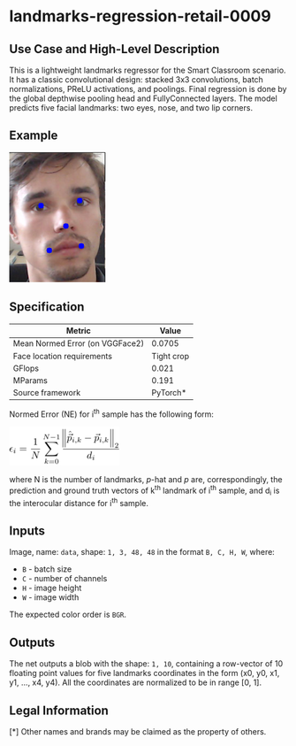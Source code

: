 # landmarks-regression-retail-0009

## Use Case and High-Level Description

This is a lightweight landmarks regressor for the Smart Classroom scenario. It has a classic convolutional design: stacked 3x3 convolutions, batch normalizations, PReLU activations, and poolings. Final regression is done by the global depthwise pooling head and FullyConnected layers. The model predicts five facial landmarks: two eyes, nose, and two lip corners.

## Example

![](./assets/landmarks-regression-retail-0009.png)

## Specification

| Metric                          | Value                                     |
|---------------------------------|-------------------------------------------|
| Mean Normed Error (on VGGFace2) | 0.0705                                    |
| Face location requirements      | Tight crop                                |
| GFlops                          | 0.021                                     |
| MParams                         | 0.191                                     |
| Source framework                | PyTorch\*                                 |

Normed Error (NE) for i<sup>th</sup> sample has the following form:

![](./assets/normed_error.png)

where N is the number of landmarks, _p_-hat and _p_ are, correspondingly, the prediction and ground truth vectors of k<sup>th</sup> landmark of i<sup>th</sup> sample, and d<sub>i</sub> is the interocular distance for i<sup>th</sup> sample.

## Inputs

Image, name: `data`, shape: `1, 3, 48, 48` in the format `B, C, H, W`, where:

- `B` - batch size
- `C` - number of channels
- `H` - image height
- `W` - image width

The expected color order is `BGR`.

## Outputs

The net outputs a blob with the shape: `1, 10`, containing a row-vector of 10 floating point values
for five landmarks coordinates in the form (x0, y0, x1, y1, ..., x4, y4).
All the coordinates are normalized to be in range [0, 1].

## Legal Information
[*] Other names and brands may be claimed as the property of others.
